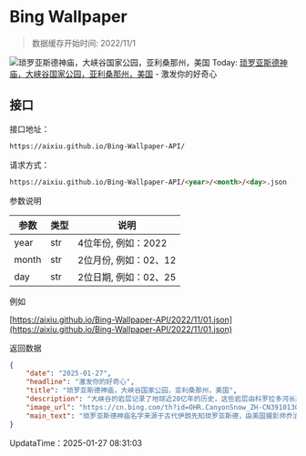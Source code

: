 # Bing Wallpaper

> 数据缓存开始时间: 2022/11/1

![琐罗亚斯德神庙，大峡谷国家公园，亚利桑那州，美国](https://cn.bing.com/th?id=OHR.CanyonSnow_ZH-CN3910130781_1920x1080.webp)
Today: [琐罗亚斯德神庙，大峡谷国家公园，亚利桑那州，美国](https://cn.bing.com/th?id=OHR.CanyonSnow_ZH-CN3910130781_1920x1080.webp) - 激发你的好奇心

## 接口

接口地址：

```html
https://aixiu.github.io/Bing-Wallpaper-API/
```

请求方式：

```html
https://aixiu.github.io/Bing-Wallpaper-API/<year>/<month>/<day>.json
```

参数说明

| 参数 | 类型 | 说明 |
| - | - | - |
| year | str | 4位年份, 例如：2022 |
| month | str | 2位月份, 例如：02、12 |
| day | str | 2位日期, 例如：02、25 |

例如

[https://aixiu.github.io/Bing-Wallpaper-API/2022/11/01.json](https://aixiu.github.io/Bing-Wallpaper-API/2022/11/01.json)

返回数据

```json
{
    "date": "2025-01-27",
    "headline": "激发你的好奇心",
    "title": "琐罗亚斯德神庙，大峡谷国家公园，亚利桑那州，美国",
    "description": "大峡谷的岩层记录了地球近20亿年的历史，这些岩层由科罗拉多河长期侵蚀形成。尽管地质学家对大峡谷的形成过程仍存在一些争议，但最新研究表明，科罗拉多河大约在500万到600万年前开始在这一地区开凿出河道。从那时起，这条河流不断加深和拓宽峡谷，最终塑造出如今壮观的地质奇观。",
    "image_url": "https://cn.bing.com/th?id=OHR.CanyonSnow_ZH-CN3910130781_1920x1080.webp",
    "main_text": "琐罗亚斯德神庙名字来源于古代伊朗先知琐罗亚斯德，由美国摄影师乔治·沃顿·詹姆斯和地质学家克拉伦斯·达顿共同命名。"
}
```

UpdataTime：2025-01-27 08:31:03

